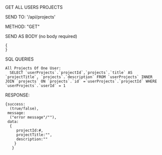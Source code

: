 GET ALL USERS PROJECTS

  SEND TO:
    '/api/projects'
    
  METHOD:
    "GET"
    
  SEND AS BODY (no body required)
  
    {
    }
  
  
  SQL QUERIES
  
    All Projects Of One User:
      SELECT `userProjects`.`projectId`,`projects`.`title` AS `projectTitle`, `projects`.`description` FROM `userProjects` INNER JOIN `projects` ON `projects`.`id` =`userProjects`.`projectId` WHERE `userProjects`.`userId` = 1


  RESPONSE:
  
    {success: 
      (true/false), 
     message: 
      ("error message"/""), 
     data:
      {
         projectId:#,
         projectTitle:"",
         description:""
        } 
       }
